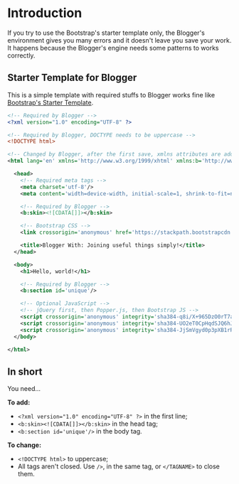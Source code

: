 # Introduction
If you try to use the Bootstrap's starter template only, the Blogger's environment gives you many errors and it doesn't leave you save your work. It happens because the Blogger's engine needs some patterns to works correctly.

## Starter Template for Blogger
This is a simple template with required stuffs to Blogger works fine like [Bootstrap's Starter Template](https://getbootstrap.com/docs/4.3/getting-started/introduction/#starter-template).

```xml
<!-- Required by Blogger -->
<?xml version="1.0" encoding="UTF-8" ?>

<!-- Required by Blogger, DOCTYPE needs to be uppercase -->
<!DOCTYPE html>

<!-- Changed by Blogger, after the first save, xmlns attributes are added -->
<html lang='en' xmlns='http://www.w3.org/1999/xhtml' xmlns:b='http://www.google.com/2005/gml/b' xmlns:data='http://www.google.com/2005/gml/data' xmlns:expr='http://www.google.com/2005/gml/expr'>

  <head>
    <!-- Required meta tags -->
    <meta charset='utf-8'/>
    <meta content='width=device-width, initial-scale=1, shrink-to-fit=no' name='viewport'/>

    <!-- Required by Blogger -->
    <b:skin><![CDATA[]]></b:skin>

    <!-- Bootstrap CSS -->
    <link crossorigin='anonymous' href='https://stackpath.bootstrapcdn.com/bootstrap/4.3.1/css/bootstrap.min.css' integrity='sha384-ggOyR0iXCbMQv3Xipma34MD+dH/1fQ784/j6cY/iJTQUOhcWr7x9JvoRxT2MZw1T' rel='stylesheet'/>

    <title>Blogger With: Joining useful things simply!</title>
  </head>

  <body>
    <h1>Hello, world!</h1>

    <!-- Required by Blogger -->
    <b:section id='unique'/>

    <!-- Optional JavaScript -->
    <!-- jQuery first, then Popper.js, then Bootstrap JS -->
    <script crossorigin='anonymous' integrity='sha384-q8i/X+965DzO0rT7abK41JStQIAqVgRVzpbzo5smXKp4YfRvH+8abtTE1Pi6jizo' src='https://code.jquery.com/jquery-3.3.1.slim.min.js'/>
    <script crossorigin='anonymous' integrity='sha384-UO2eT0CpHqdSJQ6hJty5KVphtPhzWj9WO1clHTMGa3JDZwrnQq4sF86dIHNDz0W1' src='https://cdnjs.cloudflare.com/ajax/libs/popper.js/1.14.7/umd/popper.min.js'/>
    <script crossorigin='anonymous' integrity='sha384-JjSmVgyd0p3pXB1rRibZUAYoIIy6OrQ6VrjIEaFf/nJGzIxFDsf4x0xIM+B07jRM' src='https://stackpath.bootstrapcdn.com/bootstrap/4.3.1/js/bootstrap.min.js'/>
  </body>

</html>
```

## In short
You need...

**To add:**  
+ `<?xml version="1.0" encoding="UTF-8" ?>` in the first line;
+ `<b:skin><![CDATA[]]></b:skin>` in the head tag;
+ `<b:section id='unique'/>` in the body tag.

**To change:**  
+ `<!DOCTYPE html>` to uppercase;
+ All tags aren't closed. Use `/>`, in the same tag, or `</TAGNAME>` to close them.
